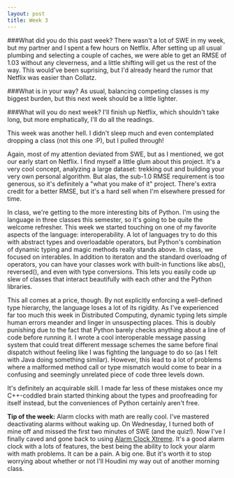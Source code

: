 ```yaml
---
layout: post
title: Week 3
---
```

###What did you do this past week?
There wasn't a lot of SWE in my week, but my partner and I spent a few hours on Netflix. After setting up all usual plumbing and selecting a couple of caches, we were able to get an RMSE of 1.03 without any cleverness, and a little shifting will get us the rest of the way. This would've been suprising, but I'd already heard the rumor that Netflix was easier than Collatz.

###What is in your way?
As usual, balancing competing classes is my biggest burden, but this next week should be a little lighter.

###What will you do next week?
I'll finish up Netflix, which shouldn't take long, but more emphatically, I'll do all the readings.

This week was another hell. I didn't sleep much and even contemplated dropping a class (not this one :P), but I pulled through!

Again, most of my attention deviated from SWE, but as I mentioned, we got our early start on Netflix. I find myself a little glum about this project. It's a very cool concept, analyzing a large dataset: trekking out and building your very own personal algorithm. But alas, the sub-1.0 RMSE requirement is too generous, so it's definitely a "what you make of it" project. There's extra credit for a better RMSE, but it's a hard sell when I'm elsewhere pressed for time.

In class, we're getting to the more interesting bits of Python. I'm using the language in three classes this semester, so it's going to be quite the welcome refresher. This week we started touching on one of my favorite aspects of the language: interoperability. A lot of languages try to do this with abstract types and overloadable operators, but Python's combination of dynamic typing and magic methods really stands above. In class, we focused on interables. In addition to iteraton and the standard overloadng of operators, you can have your classes work with built-in functions like abs(), reversed(), and even with type conversions. This lets you easily code up slew of classes that interact beautifully with each other and the Python libraries.

This all comes at a price, though. By not explicitly enforcing a well-defined type hierarchy, the language loses a lot of its rigidity. As I've experienced far too much this week in Distributed Computing, dynamic typing lets simple human errors meander and linger in unsuspecting places. This is doubly punishing due to the fact that Python barely checks anything about a line of code before running it. I wrote a cool interoperable message passing system that could treat different message schemes the same before final dispatch without feeling like I was fighting the language to do so (as I felt with Java doing something similar). However, this lead to a lot of problems where a malformed method call or type mismatch would come to bear in a confusing and seemingly unrelated piece of code three levels down.

It's definitely an acquirable skill. I made far less of these mistakes once my C++-coddled brain started thinking about the types and proofreading for itself instead, but the conveniences of Python certainly aren't free.


**Tip of the week:** Alarm clocks with math are really cool. I've mastered deactivating alarms without waking up. On Wednesday, I turned both of mine off and missed the first two minutes of SWE (and the quiz!). Now I've I finally caved and gone back to using [Alarm Clock Xtreme](https://play.google.com/store/apps/details?id=com.alarmclock.xtreme.free). It's a good alarm clock with a lots of features, the best being the ability to lock your alarm with math problems. It can be a pain. A big one. But it's worth it to stop worrying about whether or not I'll Houdini my way out of another morning class.
